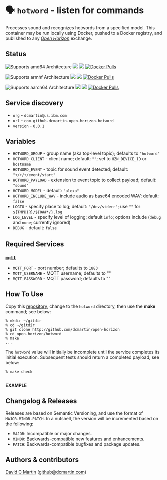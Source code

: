 # &#128483; `hotword` - listen for commands

Processes sound and recognizes hotwords from a specified model. This container may be run locally using Docker, pushed to a Docker registry, and published to any [_Open Horizon_][open-horizon] exchange.

## Status

![Supports amd64 Architecture][amd64-shield]
[![](https://images.microbadger.com/badges/image/dcmartin/amd64_com.github.dcmartin.open-horizon.hotword.svg)](https://microbadger.com/images/dcmartin/amd64_com.github.dcmartin.open-horizon.hotword "Get your own image badge on microbadger.com")
[![](https://images.microbadger.com/badges/version/dcmartin/amd64_com.github.dcmartin.open-horizon.hotword.svg)](https://microbadger.com/images/dcmartin/amd64_com.github.dcmartin.open-horizon.hotword "Get your own version badge on microbadger.com")
[![Docker Pulls][pulls-amd64]][docker-amd64]

[docker-amd64]: https://hub.docker.com/r/dcmartin/amd64_com.github.dcmartin.open-horizon.hotword
[pulls-amd64]: https://img.shields.io/docker/pulls/dcmartin/amd64_com.github.dcmartin.open-horizon.hotword.svg

![Supports armhf Architecture][arm-shield]
[![](https://images.microbadger.com/badges/image/dcmartin/arm_com.github.dcmartin.open-horizon.hotword.svg)](https://microbadger.com/images/dcmartin/arm_com.github.dcmartin.open-horizon.hotword "Get your own image badge on microbadger.com")
[![](https://images.microbadger.com/badges/version/dcmartin/arm_com.github.dcmartin.open-horizon.hotword.svg)](https://microbadger.com/images/dcmartin/arm_com.github.dcmartin.open-horizon.hotword "Get your own version badge on microbadger.com")
[![Docker Pulls][pulls-arm]][docker-arm]

[docker-arm]: https://hub.docker.com/r/dcmartin/arm_com.github.dcmartin.open-horizon.hotword
[pulls-arm]: https://img.shields.io/docker/pulls/dcmartin/arm_com.github.dcmartin.open-horizon.hotword.svg

![Supports aarch64 Architecture][arm64-shield]
[![](https://images.microbadger.com/badges/image/dcmartin/arm64_com.github.dcmartin.open-horizon.hotword.svg)](https://microbadger.com/images/dcmartin/arm64_com.github.dcmartin.open-horizon.hotword "Get your own image badge on microbadger.com")
[![](https://images.microbadger.com/badges/version/dcmartin/arm64_com.github.dcmartin.open-horizon.hotword.svg)](https://microbadger.com/images/dcmartin/arm64_com.github.dcmartin.open-horizon.hotword "Get your own version badge on microbadger.com")
[![Docker Pulls][pulls-arm64]][docker-arm64]

[docker-arm64]: https://hub.docker.com/r/dcmartin/arm64_com.github.dcmartin.open-horizon.hotword
[pulls-arm64]: https://img.shields.io/docker/pulls/dcmartin/arm64_com.github.dcmartin.open-horizon.hotword.svg

[arm64-shield]: https://img.shields.io/badge/aarch64-yes-green.svg
[amd64-shield]: https://img.shields.io/badge/amd64-yes-green.svg
[arm-shield]: https://img.shields.io/badge/armhf-yes-green.svg

## Service discovery
+ `org` - `dcmartin@us.ibm.com`
+ `url` - `com.github.dcmartin.open-horizon.hotword`
+ `version` - `0.0.1`

## Variables
+ `HOTWORD_GROUP` - group name (aka top-level topic); defaults to `"hotword"`
+ `HOTWORD_CLIENT` - client name; default: `""`; set to `HZN_DEVICE_ID` or `hostname`
+ `HOTWORD_EVENT` - topic for sound event detected; default: `"+/+/+/event/start"`
+ `HOTWORD_PAYLOAD` - extension to event topic to collect payload; default: `"sound"`
+ `HOTWORD_MODEL` - default: `"alexa"`
+ `HOTWORD_INCLUDE_WAV` - include audio as base64 encoded WAV; default: `false`
+ `LOGTO` - specify place to log; default: `"/dev/stderr"`; use `""` for `${TMPDIR}/${0##*/}.log`
+ `LOG_LEVEL` - specify level of logging; default `info`; options include (`debug` and `none`; currently ignored)
+ `DEBUG` - default: `false`

## Required Services

### [`mqtt`](https://github.com/dcmartin/open-horizon/blob/master/mqtt/README.md)
+ `MQTT_PORT` - port number; defaults to `1883`
+ `MQTT_USERNAME` - MQTT username; defaults to ""
+ `MQTT_PASSWORD` - MQTT password; defaults to ""

## How To Use
Copy this [repository][repository], change to the `hotword` directory, then use the **make** command; see below:

```
% mkdir ~/gitdir
% cd ~/gitdir
% git clone http://github.com/dcmartin/open-horizon
% cd open-horizon/hotword
% make
...
```

The `hotword` value will initially be incomplete until the service completes its initial execution.  Subsequent tests should return a completed payload, see below:

```
% make check
```

```
```

**EXAMPLE**

## Changelog & Releases

Releases are based on Semantic Versioning, and use the format
of ``MAJOR.MINOR.PATCH``. In a nutshell, the version will be incremented
based on the following:

- ``MAJOR``: Incompatible or major changes.
- ``MINOR``: Backwards-compatible new features and enhancements.
- ``PATCH``: Backwards-compatible bugfixes and package updates.

## Authors & contributors

[David C Martin][dcmartin] (github@dcmartin.com)

[userinput]: https://github.com/dcmartin/open-horizon/blob/master/hotword/userinput.json
[service-json]: https://github.com/dcmartin/open-horizon/blob/master/hotword/service.json
[build-json]: https://github.com/dcmartin/open-horizon/blob/master/hotword/build.json
[dockerfile]: https://github.com/dcmartin/open-horizon/blob/master/hotword/Dockerfile


[dcmartin]: https://github.com/dcmartin
[edge-fabric]: https://console.test.cloud.ibm.com/docs/services/edge-fabric/getting-started.html
[edge-install]: https://console.test.cloud.ibm.com/docs/services/edge-fabric/adding-devices.html
[edge-slack]: https://ibm-appsci.slack.com/messages/edge-fabric-users/
[ibm-apikeys]: https://console.bluemix.net/iam/#/apikeys
[ibm-registration]: https://console.bluemix.net/registration/
[issue]: https://github.com/dcmartin/open-horizon/issues
[macos-install]: http://pkg.bluehorizon.network/macos
[open-horizon]: http://github.com/open-horizon/
[repository]: https://github.com/dcmartin/open-horizon
[setup]: https://github.com/dcmartin/open-horizon/blob/master/setup/README.md
